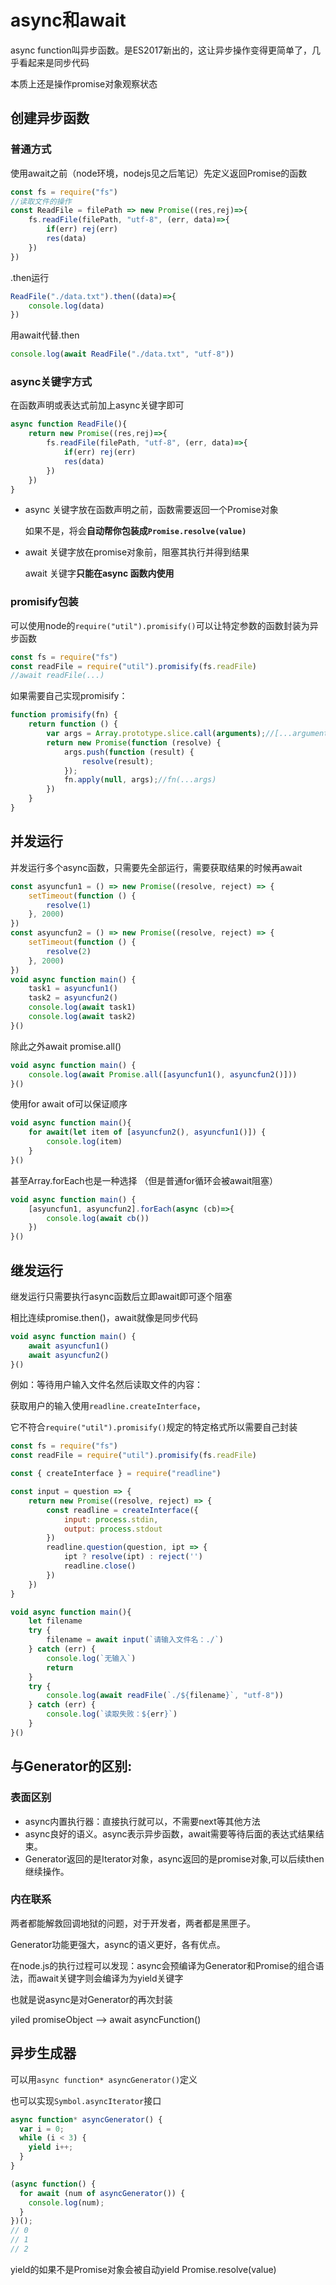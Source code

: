 # async和await

async function叫异步函数。是ES2017新出的，这让异步操作变得更简单了，几乎看起来是同步代码

本质上还是操作promise对象观察状态

## 创建异步函数

### 普通方式

使用await之前（node环境，nodejs见之后笔记）先定义返回Promise的函数

```js
const fs = require("fs")
//读取文件的操作
const ReadFile = filePath => new Promise((res,rej)=>{
    fs.readFile(filePath, "utf-8", (err, data)=>{
        if(err) rej(err)
        res(data)
    })
})
```

.then运行

```js
ReadFile("./data.txt").then((data)=>{
    console.log(data)
})
```

用await代替.then

```js
console.log(await ReadFile("./data.txt", "utf-8"))
```

### async关键字方式

在函数声明或表达式前加上async关键字即可

```js
async function ReadFile(){
    return new Promise((res,rej)=>{
        fs.readFile(filePath, "utf-8", (err, data)=>{
            if(err) rej(err)
            res(data)
        })
    })
}
```

- async 关键字放在函数声明之前，函数需要返回一个Promise对象 

  如果不是，将会**自动帮你包装成`Promise.resolve(value)`**

- await 关键字放在promise对象前，阻塞其执行并得到结果

  await 关键字**只能在async 函数内使用**



### promisify包装

可以使用node的`require("util").promisify()`可以让特定参数的函数封装为异步函数

```js
const fs = require("fs")
const readFile = require("util").promisify(fs.readFile)
//await readFile(...)
```

如果需要自己实现promisify：

```js
function promisify(fn) {
    return function () {
        var args = Array.prototype.slice.call(arguments);//[...arguments]
        return new Promise(function (resolve) {
            args.push(function (result) {
                resolve(result);
            });
            fn.apply(null, args);//fn(...args)
        })
    }
}
```



## 并发运行

并发运行多个async函数，只需要先全部运行，需要获取结果的时候再await

```js
const asyuncfun1 = () => new Promise((resolve, reject) => {
    setTimeout(function () {
        resolve(1)
    }, 2000)
})
const asyuncfun2 = () => new Promise((resolve, reject) => {
    setTimeout(function () {
        resolve(2)
    }, 2000)
})
void async function main() {
    task1 = asyuncfun1()
    task2 = asyuncfun2()
    console.log(await task1)
    console.log(await task2)
}()
```

除此之外await promise.all()

```js
void async function main() {
    console.log(await Promise.all([asyuncfun1(), asyuncfun2()]))
}()
```

使用for await of可以保证顺序

```js
void async function main(){
    for await(let item of [asyuncfun2(), asyuncfun1()]) {
        console.log(item)
    }
}()
```

甚至Array.forEach也是一种选择 （但是普通for循环会被await阻塞）

```js
void async function main() {
    [asyuncfun1, asyuncfun2].forEach(async (cb)=>{
        console.log(await cb())
    })
}()
```



## 继发运行

继发运行只需要执行async函数后立即await即可逐个阻塞

相比连续promise.then()，await就像是同步代码

```js
void async function main() {
    await asyuncfun1()
    await asyuncfun2()
}()
```

例如：等待用户输入文件名然后读取文件的内容：

获取用户的输入使用`readline.createInterface`，

它不符合`require("util").promisify()`规定的特定格式所以需要自己封装

```js
const fs = require("fs")
const readFile = require("util").promisify(fs.readFile)

const { createInterface } = require("readline")

const input = question => {
    return new Promise((resolve, reject) => {
        const readline = createInterface({
            input: process.stdin,
            output: process.stdout
        })
        readline.question(question, ipt => {
            ipt ? resolve(ipt) : reject('')
            readline.close()
        })
    })
}

void async function main(){
    let filename
    try {
        filename = await input(`请输入文件名：./`)
    } catch (err) {
        console.log(`无输入`)
        return
    }
    try {
        console.log(await readFile(`./${filename}`, "utf-8"))
    } catch (err) {
        console.log(`读取失败：${err}`)
    }
}()
```



## **与Generator的区别**:

### 表面区别

- async内置执行器：直接执行就可以，不需要next等其他方法 
- async良好的语义。async表示异步函数，await需要等待后面的表达式结果结束。
- Generator返回的是Iterator对象，async返回的是promise对象,可以后续then继续操作。


### 内在联系

两者都能解救回调地狱的问题，对于开发者，两者都是黑匣子。

Generator功能更强大，async的语义更好，各有优点。

在node.js的执行过程可以发现：async会预编译为Generator和Promise的组合语法，而await关键字则会编译为为yield关键字

也就是说async是对Generator的再次封装

yiled promiseObject --> await asyncFunction()



## 异步生成器

可以用`async function* asyncGenerator()`定义 

也可以实现`Symbol.asyncIterator`接口

```js
async function* asyncGenerator() {
  var i = 0;
  while (i < 3) {
    yield i++;
  }
}

(async function() {
  for await (num of asyncGenerator()) {
    console.log(num);
  }
})();
// 0
// 1
// 2
```

yield的如果不是Promise对象会被自动yield Promise.resolve(value)